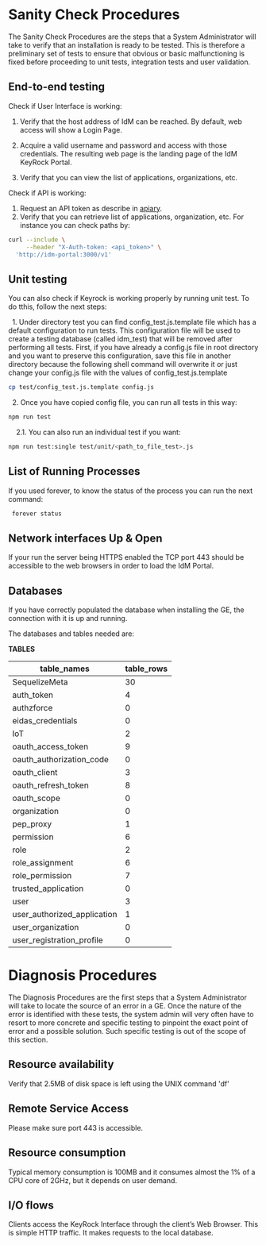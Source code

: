 # Sanity Check Procedures

The Sanity Check Procedures are the steps that a System Administrator will take
to verify that an installation is ready to be tested. This is therefore a
preliminary set of tests to ensure that obvious or basic malfunctioning is fixed
before proceeding to unit tests, integration tests and user validation.

## End-to-end testing

Check if User Interface is working:

1. Verify that the host address of IdM can be reached. By default, web access
   will show a Login Page.

2. Acquire a valid username and password and access with those credentials. The
   resulting web page is the landing page of the IdM KeyRock Portal.

3. Verify that you can view the list of applications, organizations, etc.

Check if API is working:

1. Request an API token as describe in
   [apiary](https://keyrock.docs.apiary.io/#reference/keyrock-api/authentication/create-token-with-password-method).
2. Verify that you can retrieve list of applications, organization, etc. For
   instance you can check paths by:

```bash
curl --include \
     --header "X-Auth-token: <api_token>" \
  'http://idm-portal:3000/v1'
```

## Unit testing

You can also check if Keyrock is working properly by running unit test. To do
tthis, follow the next steps:

&nbsp;&nbsp;1\. Under directory test you can find config_test.js.template file
which has a default configuration to run tests. This configuration file will be
used to create a testing database (called idm_test) that will be removed after
performing all tests. First, if you have already a config.js file in root
directory and you want to preserve this configuration, save this file in another
directory because the following shell command will overwrite it or just change
your config.js file with the values of config_test.js.template

```bash
cp test/config_test.js.template config.js
```

&nbsp;&nbsp;2\. Once you have copied config file, you can run all tests in this
way:

```bash
npm run test
```

&nbsp;&nbsp;&nbsp;&nbsp;2.1\. You can also run an individual test if you want:

```bash
npm run test:single test/unit/<path_to_file_test>.js
```

## List of Running Processes

If you used forever, to know the status of the process you can run the next
command:

```bash
 forever status
```

## Network interfaces Up & Open

If your run the server being HTTPS enabled the TCP port 443 should be accessible
to the web browsers in order to load the IdM Portal.

## Databases

If you have correctly populated the database when installing the GE, the
connection with it is up and running.

The databases and tables needed are:

**TABLES**

| table_names                 | table_rows |
| --------------------------- | ---------- |
| SequelizeMeta               | 30         |
| auth_token                  | 4          |
| authzforce                  | 0          |
| eidas_credentials           | 0          |
| IoT                         | 2          |
| oauth_access_token          | 9          |
| oauth_authorization_code    | 0          |
| oauth_client                | 3          |
| oauth_refresh_token         | 8          |
| oauth_scope                 | 0          |
| organization                | 0          |
| pep_proxy                   | 1          |
| permission                  | 6          |
| role                        | 2          |
| role_assignment             | 6          |
| role_permission             | 7          |
| trusted_application         | 0          |
| user                        | 3          |
| user_authorized_application | 1          |
| user_organization           | 0          |
| user_registration_profile   | 0          |

# Diagnosis Procedures

The Diagnosis Procedures are the first steps that a System Administrator will
take to locate the source of an error in a GE. Once the nature of the error is
identified with these tests, the system admin will very often have to resort to
more concrete and specific testing to pinpoint the exact point of error and a
possible solution. Such specific testing is out of the scope of this section.

## Resource availability

Verify that 2.5MB of disk space is left using the UNIX command 'df'

## Remote Service Access

Please make sure port 443 is accessible.

## Resource consumption

Typical memory consumption is 100MB and it consumes almost the 1% of a CPU core
of 2GHz, but it depends on user demand.

## I/O flows

Clients access the KeyRock Interface through the client’s Web Browser. This is
simple HTTP traffic. It makes requests to the local database.
